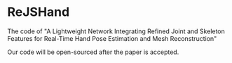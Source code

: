 # ReJSHand
The code of "A Lightweight Network Integrating Refined Joint and Skeleton Features for Real-Time Hand Pose Estimation and Mesh Reconstruction"

Our code will be open-sourced after the paper is accepted.
